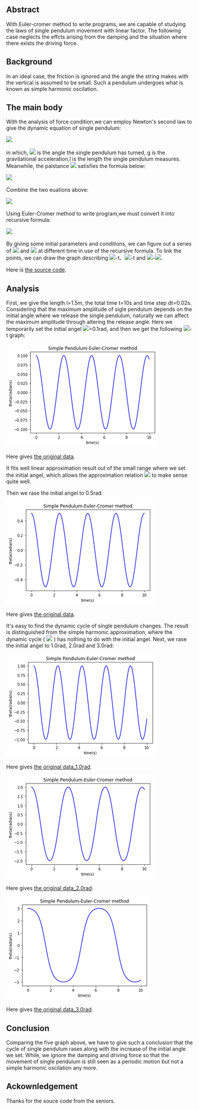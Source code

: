 ## Abstract
With Euler-cromer method to write programs, we are capable of studying the laws of single pendulum movement with linear factor. The following case neglects the effcts arising from the damping and the situation where there exists the driving force.
## Background
In an ideal case, the friction is ignored and the angle the string makes with the vertical is assumed to be small. Such a pendulum undergoes what is known as simple harmonic oscilation.
## The main body 
With the analysis of force condition,we can employ Newton's second law to give the dynamic equation of single pendulum:

![](http://latex.codecogs.com/gif.latex?\frac{d^2\theta}{dt^2}=-\frac{g}{l}\sin{\theta})

in which, ![](http://latex.codecogs.com/gif.latex?\theta) is the angle the single pendulum has turned, g is the gravitational acceleration,l is the length the single pendulum measures.
Meanwhile, the palstance ![](http://latex.codecogs.com/gif.latex?\omega) satisfies the formula below:

![](http://latex.codecogs.com/gif.latex?\frac{d\theta}{dt}=\omega)

Combine the two euations above:

![](http://latex.codecogs.com/gif.latex?\begin{cases}\frac{d\omega}{dt}=-\frac{g}{l}\sin{\theta}\\\\\frac{d\theta}{dt}=\omega\end{cases})

Using Euler-Cromer method to write program,we must convert it into recursive formula:

![](http://latex.codecogs.com/gif.latex?\begin{cases}\omega_{i+1}=\omega_{i}-\frac{g}{l}\sin{\theta_i}\Delta{t}\\\\t_{i+1}=t_{i}+\Delta{t}\\\\\theta_{i+1}=\theta_{i}+\omega_{i}\Delta{t}\end{cases})

By giving some initial parameters and conditions, we can figure out a series of ![](http://latex.codecogs.com/gif.latex?\theta) and ![](http://latex.codecogs.com/gif.latex?\omega) at different time in use of the recursive formula. To link the points, we can draw the graph describing ![](http://latex.codecogs.com/gif.latex?\theta)-t、![](http://latex.codecogs.com/gif.latex?\omega)-t and ![](http://latex.codecogs.com/gif.latex?\omega)-![](http://latex.codecogs.com/gif.latex?\theta).

Here is [the source code](https://github.com/Ogatayoru/compuational_physics_N2015301020145/blob/master/exercise_07_code).

## Analysis
First, we give the length l=1.5m, the total time t=10s and time step dt=0.02s. Considering that the maximum amplitude of sigle pendulum depends on the initial angle where we release the single pendulum, naturally we can affect the maximum amplitude through altering the release angle. Here we temporarily set the initial angel ![](http://latex.codecogs.com/gif.latex?\theta_0)=0.1rad, and then we get the following ![](http://latex.codecogs.com/gif.latex?\theta)-t graph:

![image](https://github.com/Ogatayoru/compuational_physics_N2015301020145/blob/master/pendulum_53.png)

Here gives [the original data](https://github.com/Ogatayoru/compuational_physics_N2015301020145/blob/master/data_53).

It fits well linear approximation result out of the small range where we set the initial angel, which allows the approximation relation ![](http://latex.codecogs.com/gif.latex?\sin{\theta}\approx\theta) to make sense quite well.

Then we rase the initial angel to 0.5rad:

![image](https://github.com/Ogatayoru/compuational_physics_N2015301020145/blob/master/pendulum_54.png)
 
Here gives [the original data](https://github.com/Ogatayoru/compuational_physics_N2015301020145/blob/master/data_54).

It's easy to find the dynamic cycle of single pendulum changes. The result is distinguished from the simple harmonic approximation, where the dynamic cycle ( ![](http://latex.codecogs.com/gif.latex?T=\sqrt\frac{l}{g}) ) has nothing to do with the initial angel. Next, we rase the initial angel to 1.0rad, 2.0rad and 3.0rad:

![image](https://github.com/Ogatayoru/compuational_physics_N2015301020145/blob/master/pendulum_50.png)

Here gives [the original data_1.0rad](https://github.com/Ogatayoru/compuational_physics_N2015301020145/blob/master/data_50).

![image](https://github.com/Ogatayoru/compuational_physics_N2015301020145/blob/master/pendulum_51.png)

Here gives [the original data_2.0rad](https://github.com/Ogatayoru/compuational_physics_N2015301020145/blob/master/data_51).

![image](https://github.com/Ogatayoru/compuational_physics_N2015301020145/blob/master/pendulum_52.png)

Here gives [the original data_3.0rad](https://github.com/Ogatayoru/compuational_physics_N2015301020145/blob/master/data_52).

## Conclusion
Comparing the five graph above, we have to give such a conclusion that the cycle of single pendulum rases along with the increase of the initial angle we set. While, we ignore the damping and driving force so that the movement of single pendulum is still seen as a periodic motion but not a simple harmonic oscilation any more.
## Ackownledgement
Thanks for the souce code from the seniors.
